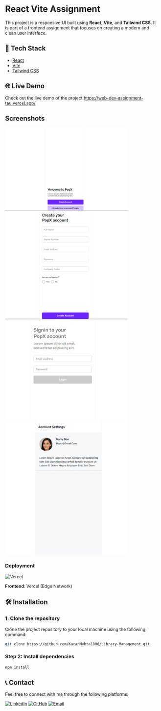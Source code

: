 # React Vite Assignment
This project is a responsive UI built using **React**, **Vite**, and **Tailwind CSS**. It is part of a frontend assignment that focuses on creating a modern and clean user interface.

## 🚀 Tech Stack

- [React](https://reactjs.org/)
- [Vite](https://vitejs.dev/)
- [Tailwind CSS](https://tailwindcss.com/)

## 🌐 Live Demo
Check out the live demo of the project:https://web-dev-assignment-tau.vercel.app/

## Screenshots
<div>
  <img src="/public/img/pic2.png" alt="Landing Screen" width="400" />
  <img src="/public/img/pic3.png" alt="Signup Screen" width="400" />
  <img src="/public/img/pic4.png" alt="Login Screen" width="400" />
  <img src="/public/img/pic5.png" alt="Profile Screen" width="400" />
</div>

### **Deployment**
![Vercel](https://img.shields.io/badge/Frontend-Hosted_on_Vercel-%23000000?logo=vercel)

**Frontend**: Vercel (Edge Network)

## 🛠️ Installation

### 1. Clone the repository

Clone the project repository to your local machine using the following command:

```bash
git clone https://github.com/KaranMehta1806/Library-Management.git
```

### Step 2: Install dependencies
```bash
npm install
```

## 📞 Contact
Feel free to connect with me through the following platforms:

[![LinkedIn](https://img.shields.io/badge/Karan_Mehta_-0A66C2?style=for-the-badge&logo=linkedin&logoColor=white)](https://www.linkedin.com/in/mehtakaran18)
[![GitHub](https://img.shields.io/badge/Karan_Mehta_-181717?style=for-the-badge&logo=github&logoColor=white)](https://github.com/KaranMehta1806)
[![Email](https://img.shields.io/badge/mehtakaran8872@gmail.com-D14836?style=for-the-badge&logo=gmail&logoColor=white)](mailto:mehtakaran8872@gmail.com)
